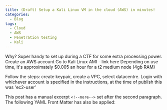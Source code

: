```yaml
---
title: (Draft) Setup a Kali Linux VM in the cloud (AWS) in minutes!
categories:
  - Blog
tags:
  - Cloud
  - AWS
  - Penetration testing
  - Kali
---
```


Why? Super handy to set up during a CTF for some extra processing power.
Create an AWS account
Go to Kali Linux AMI - link here
Depending on use time, it's approximately $0.005 an hour for a t2 medium node (4gb RAM)

Follow the steps: create keypair, create a VPC, select datacentre.
Login with whichever account is specified in the instructions, at the time of publish this was 'ec2-user'


This post has a manual excerpt `<!--more-->` set after the second paragraph. The following YAML Front Matter has also be applied:
